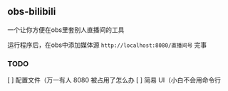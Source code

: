 ## obs-bilibili

一个让你方便在obs里套别人直播间的工具

运行程序后，在obs中添加媒体源 `http://localhost:8080/直播间号`
完事

### TODO

[ ] 配置文件（万一有人 8080 被占用了怎么办
[ ] 简易 UI（小白不会用命令行